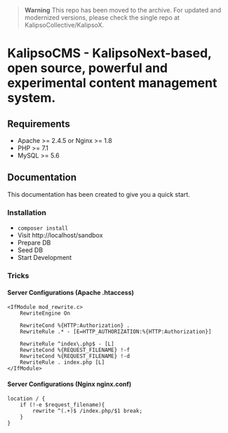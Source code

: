 > **Warning**
> This repo has been moved to the archive. For updated and modernized versions, please check the single repo at KalipsoCollective/KalipsoX.

# KalipsoCMS - KalipsoNext-based, open source, powerful and experimental content management system.

## Requirements
- Apache >= 2.4.5 or Nginx >= 1.8
- PHP >= 7.1
- MySQL >= 5.6

## Documentation
This documentation has been created to give you a quick start.

### Installation
- `composer install`
- Visit http://localhost/sandbox
- Prepare DB
- Seed DB
- Start Development

### Tricks

#### Server Configurations (Apache .htaccess)
```htaccess
<IfModule mod_rewrite.c>
    RewriteEngine On

    RewriteCond %{HTTP:Authorization} .
    RewriteRule .* - [E=HTTP_AUTHORIZATION:%{HTTP:Authorization}]

    RewriteRule ^index\.php$ - [L]
    RewriteCond %{REQUEST_FILENAME} !-f
    RewriteCond %{REQUEST_FILENAME} !-d
    RewriteRule . index.php [L]
</IfModule>
```

#### Server Configurations (Nginx nginx.conf)
```nginx_conf
location / {
	if (!-e $request_filename){
		rewrite ^(.+)$ /index.php/$1 break;
	}
}
```
